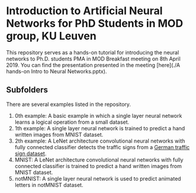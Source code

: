 # Introduction to Artificial Neural Networks for PhD Students in MOD group, KU Leuven

This repository serves as a hands-on tutorial for introducing the neural networks to Ph.D. students PMA in MOD Breakfast meeting on 8th April 2019. You can find the presentation presented in the meeting [here](./A hands-on Intro to Neural Networks.pptx).

## Subfolders
There are several examples listed in the repository.

1. 0th example: A basic example in which a single layer neural network learns a logical operation from a small dataset. 
2. 1th example: A single layer neural network is trained to predict a hand written images from MNIST dataset.
3. 2th example: A LeNet architecture convolutional neural networks with fully connected classifier detects the traffic signs from a [German traffic sign dataset](http://benchmark.ini.rub.de/?section=gtsrb&subsection=dataset).
4. MNIST: A LeNet architecture convolutional neural networks with fully connected classifier is trained to predict a hand written images from MNIST dataset.
5. notMNIST: A single layer neural network is used to predict animated letters in notMNIST dataset.


